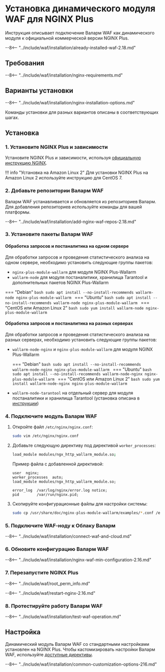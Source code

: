 [img-wl-console-users]:             ../images/check-users.png 
[wallarm-status-instr]:             ../admin-ru/configure-statistics-service.md
[memory-instr]:                     ../admin-ru/configuration-guides/allocate-resources-for-waf-node.md
[waf-directives-instr]:             ../admin-ru/configure-parameters-ru.md
[sqli-attack-desc]:                 ../attacks-vulns-list.md#sqlинъекция-sql-injection
[xss-attack-desc]:                  ../attacks-vulns-list.md#межсайтовый-скриптинг-англ-cross-site-scripting-xss
[img-test-attacks-in-ui]:           ../images/admin-guides/yandex-cloud/test-attacks.png
[waf-mode-instr]:                   ../admin-ru/configure-wallarm-mode.md
[logging-instr]:                    ../admin-ru/configure-logging.md
[proxy-balancer-instr]:             ../admin-ru/using-proxy-or-balancer-ru.md
[scanner-whitelisting-instr]:       ../admin-ru/scanner-ips-whitelisting.md
[process-time-limit-instr]:         ../admin-ru/configure-parameters-ru.md#wallarm_process_time_limit
[configure-selinux-instr]:          ../admin-ru/configure-selinux.md
[configure-proxy-balancer-instr]:   ../admin-ru/configuration-guides/access-to-wallarm-api-via-proxy.md
[install-postanalytics-instr]:      ../admin-ru/installation-postanalytics-ru.md
[2.16-install-postanalytics-instr]: ../../2.16/admin-ru/installation-postanalytics-ru/
[update-instr]:                     ../updating-migrating/nginx-modules.md
[2.16-installation-instr]:          ../../2.16/waf-installation/nginx-plus/
[nginx-modules-update-docs]:        ../../updating-migrating/nginx-modules/
[separate-postanalytics-update-docs]:   ../../updating-migrating/separate-postanalytics/
[install-postanalytics-docs]:        ../../admin-ru/installation-postanalytics-ru/
[versioning-policy]:                ../updating-migrating/versioning-policy.md
[enable-libdetection-docs]:         ../admin-ru/configure-parameters-ru.md#wallarm_enable_libdetection

# Установка динамического модуля WAF для NGINX Plus

Инструкция описывает подключение Валарм WAF как динамического модуля к официальной коммерческой версии NGINX Plus.

--8<-- "../include/waf/installation/already-installed-waf-2.18.md"

## Требования

--8<-- "../include/waf/installation/nginx-requirements.md"

## Варианты установки

--8<-- "../include/waf/installation/nginx-installation-options.md"

Команды установки для разных вариантов описаны в соответствующих шагах.

## Установка
    
### 1. Установите NGINX Plus и зависимости

Установите NGINX Plus и зависимости, используя [официальную инструкцию NGINX](https://www.nginx.com/resources/admin-guide/installing-nginx-plus/).

!!! info "Установка на Amazon Linux 2"
    Для установки NGINX Plus на Amazon Linux 2 используйте инструкцию для CentOS 7.

### 2. Добавьте репозитории Валарм WAF

Валарм WAF устанавливается и обновляется из репозиториев Валарм. Для добавления репозиториев используйте команды для вашей платформы.

--8<-- "../include/waf/installation/add-nginx-waf-repos-2.18.md"

### 3. Установите пакеты Валарм WAF

#### Обработка запросов и постаналитика на одном сервере

Для обработки запросов и проведения статистического анализа на одном сервере, необходимо установить следующие группы пакетов:

* `nginx-plus-module-wallarm` для модуля NGINX Plus-Wallarm
* `wallarm-node` для модуля постаналитики, хранилища Tarantool и дополнительных пакетов NGINX Plus-Wallarm

=== "Debian"
    ```bash
    sudo apt install --no-install-recommends wallarm-node nginx-plus-module-wallarm
    ```
=== "Ubuntu"
    ```bash
    sudo apt install --no-install-recommends wallarm-node nginx-plus-module-wallarm
    ```
=== "CentOS или Amazon Linux 2"
    ```bash
    sudo yum install wallarm-node nginx-plus-module-wallarm
    ```

#### Обработка запросов и постаналитика на разных серверах

Для обработки запросов и проведения статистического анализа на разных серверах, необходимо установить следующие группы пакетов:

* `wallarm-node-nginx` и `nginx-plus-module-wallarm` для модуля NGINX Plus-Wallarm

    === "Debian"
        ```bash
        sudo apt install --no-install-recommends wallarm-node-nginx nginx-plus-module-wallarm
        ```
    === "Ubuntu"
        ```bash
        sudo apt install --no-install-recommends wallarm-node-nginx nginx-plus-module-wallarm
        ```
    === "CentOS или Amazon Linux 2"
        ```bash
        sudo yum install wallarm-node-nginx nginx-plus-module-wallarm
        ```

* `wallarm-node-tarantool` на отдельный сервер для модуля постаналитики и хранилища Tarantool (установка описана в [инструкции](../admin-ru/installation-postanalytics-ru.md))

### 4. Подключите модуль Валарм WAF

1. Откройте файл `/etc/nginx/nginx.conf`:

    ```bash
    sudo vim /etc/nginx/nginx.conf
    ```
2. Добавьте следующую директиву под директивой `worker_processes`:

    ```bash
    load_module modules/ngx_http_wallarm_module.so;
    ```

    Пример файла с добавленной директивой:

    ```
    user  nginx;
    worker_processes  auto;
    load_module modules/ngx_http_wallarm_module.so;

    error_log  /var/log/nginx/error.log notice;
    pid        /var/run/nginx.pid;
    ```

3. Скопируйте конфигурационные файлы для настройки системы:

    ``` bash
    sudo cp /usr/share/doc/nginx-plus-module-wallarm/examples/*.conf /etc/nginx/conf.d/
    ```

### 5. Подключите WAF‑ноду к Облаку Валарм

--8<-- "../include/waf/installation/connect-waf-and-cloud.md"

### 6. Обновите конфигурацию Валарм WAF

--8<-- "../include/waf/installation/nginx-waf-min-configuration-2.16.md"

### 7. Перезапустите NGINX Plus

--8<-- "../include/waf/root_perm_info.md"

--8<-- "../include/waf/restart-nginx-2.16.md"

### 8. Протестируйте работу Валарм WAF

--8<-- "../include/waf/installation/test-waf-operation.md"

## Настройка

Динамический модуль Валарм WAF со стандартными настройками установлен на NGINX Plus. Чтобы кастомизировать настройки Валарм WAF, используйте [доступные директивы](../admin-ru/configure-parameters-ru.md).

--8<-- "../include/waf/installation/common-customization-options-216.md"
